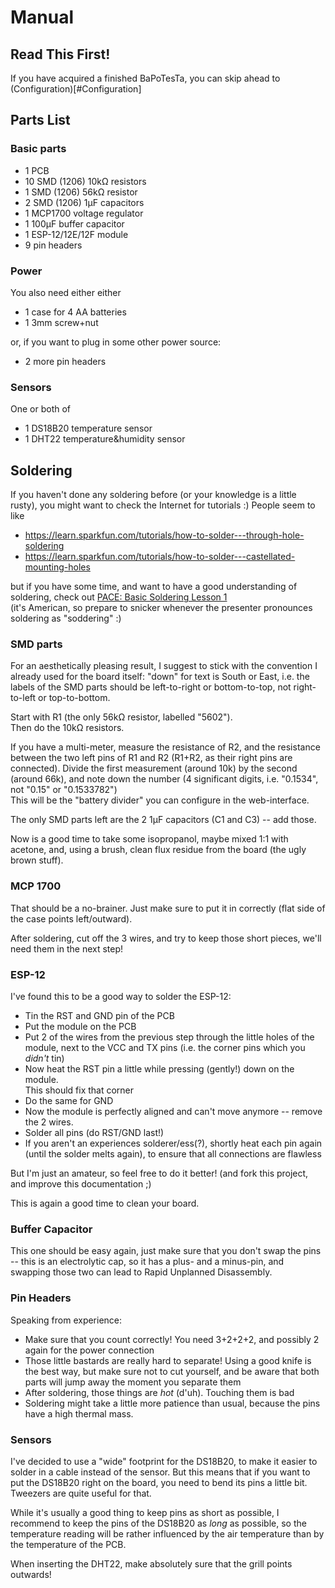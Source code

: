 # Manual

## Read This First!

If you have acquired a finished BaPoTesTa, you can skip ahead to
(Configuration)[#Configuration]

## Parts List

### Basic parts

* 1 PCB
* 10 SMD (1206) 10k&Omega; resistors
* 1 SMD (1206) 56k&Omega; resistor
* 2 SMD (1206) 1&mu;F capacitors
* 1 MCP1700 voltage regulator
* 1 100&mu;F buffer capacitor
* 1 ESP-12/12E/12F module
* 9 pin headers

### Power

You also need either either

* 1 case for 4 AA batteries
* 1 3mm screw+nut

or, if you want to plug in some other power source:

* 2 more pin headers

### Sensors

One or both of
* 1 DS18B20 temperature sensor
* 1 DHT22 temperature&amp;humidity sensor

## Soldering

If you haven't done any soldering before (or your knowledge is a little rusty),
you might want to check the Internet for tutorials :) People seem to like
* https://learn.sparkfun.com/tutorials/how-to-solder---through-hole-soldering
* https://learn.sparkfun.com/tutorials/how-to-solder---castellated-mounting-holes

but if you have some time, and want to have a good understanding of soldering,
check out
[PACE: Basic Soldering Lesson 1](https://www.youtube.com/watch?v=vIT4ra6Mo0s)  
(it's American, so prepare to snicker whenever the presenter pronounces
soldering as "soddering" :)

### SMD parts

For an aesthetically pleasing result, I suggest to stick with the convention I
already used for the board itself: "down" for text is South or East, i.e. the
labels of the SMD parts should be left-to-right or bottom-to-top, not
right-to-left or top-to-bottom.

Start with R1 (the only 56k&Omega; resistor, labelled "5602").  
Then do the 10k&Omega; resistors.

If you have a multi-meter, measure the resistance of R2, and the resistance
between the two left pins of R1 and R2 (R1+R2, as their right pins are
connected). Divide the first measurement (around 10k) by the second (around
66k), and note down the number (4 significant digits, i.e. "0.1534", not "0.15"
or "0.1533782")  
This will be the "battery divider" you can configure in the web-interface.

The only SMD parts left are the 2 1&mu;F capacitors (C1 and C3) -- add those.

Now is a good time to take some isopropanol, maybe mixed 1:1 with acetone,
and, using a brush, clean flux residue from the board (the ugly brown stuff).

### MCP 1700

That should be a no-brainer. Just make sure to put it in correctly (flat side
of the case points left/outward).

After soldering, cut off the 3 wires, and try to keep those short pieces, we'll
need them in the next step!

### ESP-12

I've found this to be a good way to solder the ESP-12:

* Tin the RST and GND pin of the PCB
* Put the module on the PCB
* Put 2 of the wires from the previous step through the little holes of the
  module, next to the VCC and TX pins (i.e. the corner pins which you *didn't*
  tin)
* Now heat the RST pin a little while pressing (gently!) down on the module.  
  This should fix that corner
* Do the same for GND
* Now the module is perfectly aligned and can't move anymore -- remove the 2
  wires.
* Solder all pins (do RST/GND last!)
* If you aren't an experiences solderer/ess(?), shortly heat each pin again
  (until the solder melts again), to ensure that all connections are flawless

But I'm just an amateur, so feel free to do it better! (and fork this project,
and improve this documentation ;)

This is again a good time to clean your board.

### Buffer Capacitor

This one should be easy again, just make sure that you don't swap the pins --
this is an electrolytic cap, so it has a plus- and a minus-pin, and swapping
those two can lead to Rapid Unplanned Disassembly.

### Pin Headers

Speaking from experience:
* Make sure that you count correctly! You need 3+2+2+2, and possibly 2 again
  for the power connection
* Those little bastards are really hard to separate! Using a good knife is the
  best way, but make sure not to cut yourself, and be aware that both parts will
  jump away the moment you separate them
* After soldering, those things are *hot* (d'uh). Touching them is bad
* Soldering might take a little more patience than usual, because the pins have
  a high thermal mass.

### Sensors

I've decided to use a "wide" footprint for the DS18B20, to make it easier to
solder in a cable instead of the sensor. But this means that if you want to put
the DS18B20 right on the board, you need to bend its pins a little bit. Tweezers
are quite useful for that.

While it's usually a good thing to keep pins as short as possible, I recommend
to keep the pins of the DS18B20 as *long* as possible, so the temperature
reading will be rather influenced by the air temperature than by the temperature
of the PCB.

When inserting the DHT22, make absolutely sure that the grill points outwards!


